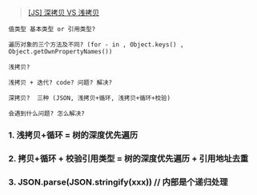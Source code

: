 

>[[JS] 深拷贝 VS 浅拷贝](https://zhuanlan.zhihu.com/p/135220580)


```
值类型 基本类型 or 引用类型?

遍历对象的三个方法及不同? (for - in , Object.keys() ,  Object.getOwnPropertyNames())

浅拷贝?

浅拷贝 + 迭代? code? 问题? 解决?

深拷贝?  三种 (JSON, 浅拷贝+循环, 浅拷贝+循环+校验)

会遇到什么问题? 怎么解决?
```

### 1. 浅拷贝+循环 =  树的深度优先遍历
### 2. 拷贝+循环 + 校验引用类型  =  树的深度优先遍历 + 引用地址去重
### 3. JSON.parse(JSON.stringify(xxx)) // 内部是个递归处理
